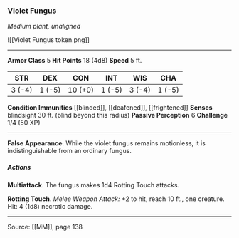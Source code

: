 ### Violet Fungus
_Medium plant, unaligned_

![[Violet Fungus token.png]]




---

**Armor Class** 5
**Hit Points** 18 (4d8)
**Speed** 5 ft.

| STR     | DEX     | CON     | INT     | WIS     | CHA     |
|---------|---------|---------|---------|---------|---------|
| 3 (-4) | 1 (-5) | 10 (+0) | 1 (-5) | 3 (-4) | 1 (-5) |

**Condition Immunities** [[blinded]], [[deafened]], [[frightened]]
**Senses** blindsight 30 ft. (blind beyond this radius)
**Passive Perception** 6
**Challenge** 1/4 (50 XP)

---

**False Appearance**. While the violet fungus remains motionless, it is indistinguishable from an ordinary fungus.

##### Actions
**Multiattack**. The fungus makes 1d4 Rotting Touch attacks.

**Rotting Touch**. _Melee Weapon Attack:_ +2 to hit, reach 10 ft., one creature. Hit: 4 (1d8) necrotic damage.


---

Source: [[MM]], page 138